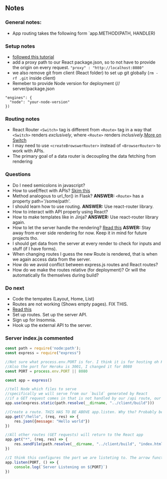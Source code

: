 
## Notes

### General notes:
- App routing takes the following form `app.METHOD(PATH, HANDLER)

### Setup notes
- [followed this tutorial](https://www.freecodecamp.org/news/how-to-create-a-react-app-with-a-node-backend-the-complete-guide/)
- add a proxy path to our React package.json, so to not have to provide the origin on every request. `"proxy" : "http://localhost:8080"`
- we also remove git from client (React folder) to set up git globally (`rm -rf .git` inside client)
- Remeber to provide Node version for deployment (// server/package.json
```
"engines": {
  "node": "your-node-version"
})
```
### Routing notes
- React Router `<Switch>` tag is different from `<Route>` tag in a way that `<Switch>` renders *exclusively*, where `<Route>` renders *inclusively*.[More on Switch](https://v5.reactrouter.com/web/api/Switch)
- I may need to use `<createBrowswerRouter>` instead of `<BrowserRouter>` to work with APIs.
- The primary goal of a data router is decoupling the data fetching from rendering

### Questions 
- Do I need semicolons in javascript?
- How to useEffect with APIs? [Skim this](https://react.dev/reference/react/useEffect)
- Method analogous to url_for() in Flask? **ANSWER:** `<Route>` has a property path='/some/path'.
- I should learn how to use routing. **ANSWER:** Use react-router library. 
- How to interact with API properly using React? 
- How to make templates like in Jinja? **ANSWER:** Use react-router library again.
- How to let the server handle the rendering? [Read this](https://reactrouter.com/en/main/guides/ssr) **ASWER:** Stay away from erver side rendering for now. Keep it in mind for future projects tho.
- I should get data from the server at every render to check for inputs and stuff (if I have forms).
- When changing routes I guess the new Route is rendered, that is when we again access data from the server.
- How do we avoid conflict between express.js routes and React routes? 
- How do we make the routes relative (for deployment)? Or will the automatically fix themselves during build?   


### Do next 
- Code the tempates (Layout, Home, List)
- Routes are not working (Shows empty pages). FIX THIS.
- [Read this](https://reactrouter.com/en/main/guides/ssr)
- Set up routes. Set up the server API.
- Sign up for Insomnia.
- Hook up the external API to the server.


### Server index.js commented
```js
const path = require('node:path');
const express = require("express")

//Not sure what process.env.PORT is for. I think it is for hosting oh Heroku? 
//Also the port for Heroku is 3001, I changed it for 8080
const PORT = process.env.PORT || 8080

const app = express()

//tell Node which files to serve 
//specifically we will serve from our `build` generated by React
//if a GET request comes in that is not handled by our /api route, our server will respond with our React app.
app.use(express.static(path.resolve(__dirname, "../client/build")))

//Create a route. THIS HAS TO BE ABOVE app.listen. Why tho? Probably because we want to configure routes, before listeting (running)
app.get("/hello", (req, res) => {
    res.json({message: "Hello world"})
})

//All other routes (GET requests) will return to the React app 
app.get("*", (req, res) => {
    res.sendFile(path.resolve(__dirname, "../client/build", "index.html"))
})

//I think this configures the port we are listeting to. The arrow function runs on connection?
app.listen(PORT, () => {
    console.log(`Server Listening on ${PORT}`)
})
```